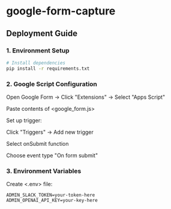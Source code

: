 # google-form-capture
## Deployment Guide
### 1. Environment Setup
```bash
# Install dependencies
pip install -r requirements.txt
```

### 2. Google Script Configuration
Open Google Form → Click "Extensions" → Select "Apps Script"

Paste contents of <google_form.js>

Set up trigger:

Click "Triggers" → Add new trigger

Select onSubmit function

Choose event type "On form submit"

### 3. Environment Variables
Create <.env> file:

```
ADMIN_SLACK_TOKEN=your-token-here
ADMIN_OPENAI_API_KEY=your-key-here
```
